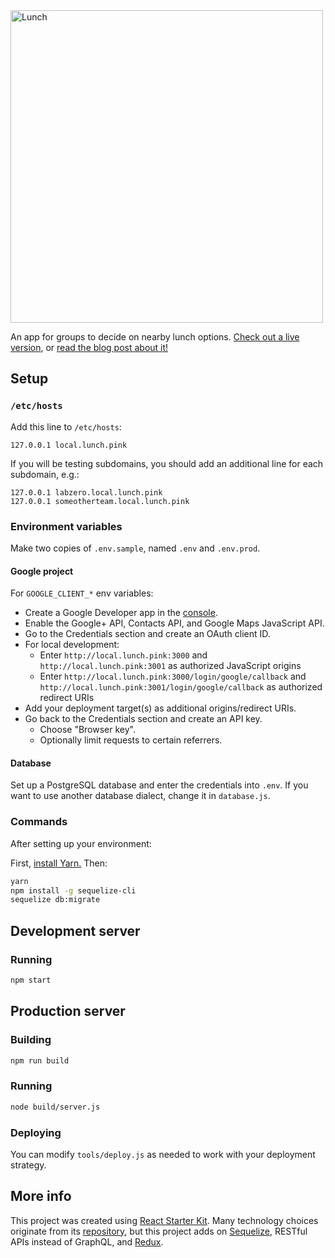 <img src="https://github.com/labzero/lunch/raw/master/src/components/Header/lunch.png" width="500" alt="Lunch">

An app for groups to decide on nearby lunch options. [Check out a live version](https://lunch.pink), or [read the blog post about it!](https://labzero.com/people/blog/lunch-search-no-longer-to-sate-your-hunger)

## Setup

### `/etc/hosts`

Add this line to `/etc/hosts`:

```
127.0.0.1 local.lunch.pink
```

If you will be testing subdomains, you should add an additional line for each subdomain, e.g.:

```
127.0.0.1 labzero.local.lunch.pink
127.0.0.1 someotherteam.local.lunch.pink
```

### Environment variables

Make two copies of `.env.sample`, named `.env` and `.env.prod`.

#### Google project

For `GOOGLE_CLIENT_*` env variables:

- Create a Google Developer app in the [console](https://console.developers.google.com/).
- Enable the Google+ API, Contacts API, and Google Maps JavaScript API.
- Go to the Credentials section and create an OAuth client ID.
- For local development:
  - Enter `http://local.lunch.pink:3000` and `http://local.lunch.pink:3001` as authorized JavaScript origins
  - Enter `http://local.lunch.pink:3000/login/google/callback` and `http://local.lunch.pink:3001/login/google/callback` as authorized redirect URIs
- Add your deployment target(s) as additional origins/redirect URIs.
- Go back to the Credentials section and create an API key.
  - Choose "Browser key".
  - Optionally limit requests to certain referrers.

#### Database

Set up a PostgreSQL database and enter the credentials into `.env`. If you want to use another database dialect, change it in `database.js`.

### Commands

After setting up your environment:

First, [install Yarn.](https://yarnpkg.com/en/docs/install) Then:

```bash
yarn
npm install -g sequelize-cli
sequelize db:migrate
```

## Development server

### Running
```bash
npm start
```

## Production server

### Building
```bash
npm run build
```

### Running
```bash
node build/server.js
```

### Deploying
You can modify `tools/deploy.js` as needed to work with your deployment strategy.

## More info

This project was created using [React Starter Kit](https://www.reactstarterkit.com/). Many technology choices originate from its [repository](https://github.com/kriasoft/react-starter-kit), but this project adds on [Sequelize](http://docs.sequelizejs.com/en/latest/), RESTful APIs instead of GraphQL, and [Redux](http://redux.js.org/).
